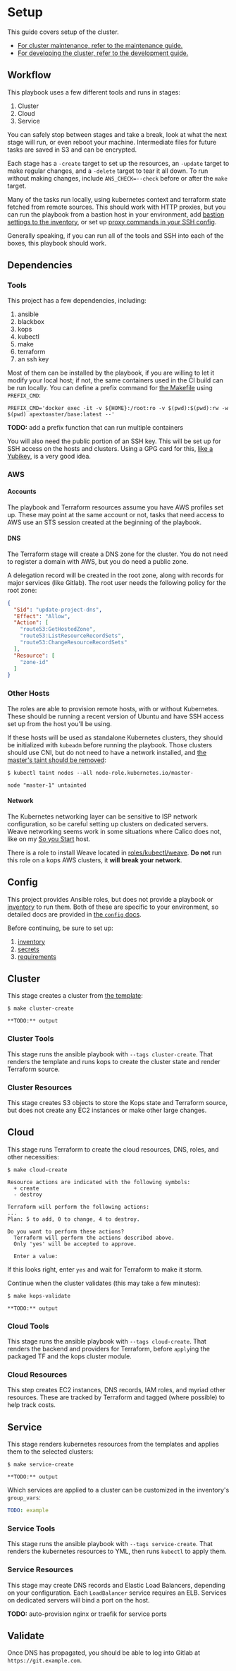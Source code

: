 # Setup

This guide covers setup of the cluster.

- [For cluster maintenance, refer to the maintenance guide.](maintenance.md)
- [For developing the cluster, refer to the development guide.](development.md)

## Workflow

This playbook uses a few different tools and runs in stages:

1. Cluster
1. Cloud
1. Service

You can safely stop between stages and take a break, look at what the next stage will run, or even reboot your machine.
Intermediate files for future tasks are saved in S3 and can be encrypted.

Each stage has a `-create` target to set up the resources, an `-update` target to make regular changes, and a `-delete`
target to tear it all down. To run without making changes, include `ANS_CHECK=--check` before or after the `make`
target.

Many of the tasks run locally, using kubernetes context and terraform state fetched from remote sources. This should
work with HTTP proxies, but you can run the playbook from a bastion host in your environment, add
[bastion settings to the inventory](https://docs.ansible.com/ansible/latest/faq.html#how-do-i-configure-a-jump-host-to-access-servers-that-i-have-no-direct-access-to), or set up [proxy commands in your SSH config](https://linux.die.net/man/5/ssh_config#ProxyCommand).

Generally speaking, if you can run all of the tools and SSH into each of the boxes, this playbook should work.

## Dependencies

### Tools

This project has a few dependencies, including:

1. ansible
1. blackbox
1. kops
1. kubectl
1. make
1. terraform
1. an ssh key

Most of them can be installed by the playbook, if you are willing to let it modify your local host; if not, the same
containers used in the CI build can be run locally. You can define a prefix command for [the Makefile](../Makefile)
using `PREFIX_CMD`:

```shell
PREFIX_CMD='docker exec -it -v ${HOME}:/root:ro -v $(pwd):$(pwd):rw -w $(pwd) apextoaster/base:latest --'
```

**TODO:** add a prefix function that can run multiple containers

You will also need the public portion of an SSH key. This will be set up for SSH access on the hosts and clusters.
Using a GPG card for this, [like a Yubikey](https://www.yubico.com/), is a very good idea.

### AWS

#### Accounts

The playbook and Terraform resources assume you have AWS profiles set up. These may point at the same account or not,
tasks that need access to AWS use an STS session created at the beginning of the playbook.

#### DNS

The Terraform stage will create a DNS zone for the cluster. You do not need to register a domain with AWS, but you do
need a public zone.

A delegation record will be created in the root zone, along with records for major services (like Gitlab). The root
user needs the following policy for the root zone:

```json
{
  "Sid": "update-project-dns",
  "Effect": "Allow",
  "Action": [
    "route53:GetHostedZone",
    "route53:ListResourceRecordSets",
    "route53:ChangeResourceRecordSets"
  ],
  "Resource": [
    "zone-id"
  ]
}
```

### Other Hosts

The roles are able to provision remote hosts, with or without Kubernetes. These should be running a recent version
of Ubuntu and have SSH access set up from the host you'll be using.

If these hosts will be used as standalone Kubernetes clusters, they should be initialized with `kubeadm` before running
the playbook. Those clusters should use CNI, but do not need to have a network installed, and [the master's taint
should be removed](https://kubernetes.io/docs/setup/independent/create-cluster-kubeadm/#master-isolation):

```shell
$ kubectl taint nodes --all node-role.kubernetes.io/master-

node "master-1" untainted
```

#### Network

The Kubernetes networking layer can be sensitive to ISP network configuration, so be careful setting up clusters on
dedicated servers. Weave networking seems work in some situations where Calico does not, like on my
[So you Start](https://www.soyoustart.com/us/) host.

There is a role to install Weave located in [roles/kubectl/weave](roles/kubectl/weave). **Do not** run this role on
a kops AWS clusters, it **will break your network**.

## Config

This project provides Ansible roles, but does not provide a playbook or [inventory](http://docs.ansible.com/ansible/latest/intro_inventory.html) to run them. Both of these are specific to your
environment, so detailed docs are provided in [the `config` docs](config.md).

Before continuing, be sure to set up:

1. [inventory](config.md#inventory)
1. [secrets](config.md#secrets)
1. [requirements](config.md#requirements)

## Cluster

This stage creates a cluster from [the template](roles/kops/templates/cluster.yml):

```shell
$ make cluster-create

**TODO:** output
```

### Cluster Tools

This stage runs the ansible playbook with `--tags cluster-create`. That renders the template and runs kops to create
the cluster state and render Terraform source.

### Cluster Resources

This stage creates S3 objects to store the Kops state and Terraform source, but does not create any EC2 instances
or make other large changes.

## Cloud

This stage runs Terraform to create the cloud resources, DNS, roles, and other necessities:

```shell
$ make cloud-create

Resource actions are indicated with the following symbols:
  + create
  - destroy

Terraform will perform the following actions:
...
Plan: 5 to add, 0 to change, 4 to destroy.

Do you want to perform these actions?
  Terraform will perform the actions described above.
  Only 'yes' will be accepted to approve.

  Enter a value:
```

If this looks right, enter `yes` and wait for Terraform to make it storm.

Continue when the cluster validates (this may take a few minutes):

```shell
$ make kops-validate

**TODO:** output
```

### Cloud Tools

This stage runs the ansible playbook with `--tags cloud-create`. That renders the backend and providers for Terraform,
before `apply`ing the packaged TF and the kops cluster module.

### Cloud Resources

This step creates EC2 instances, DNS records, IAM roles, and myriad other resources. These are tracked by Terraform
and tagged (where possible) to help track costs.

## Service

This stage renders kubernetes resources from the templates and applies them to the selected clusters:

```shell
$ make service-create

**TODO:** output
```

Which services are applied to a cluster can be customized in the inventory's `group_vars`:

```yaml
TODO: example
```

### Service Tools

This stage runs the ansible playbook with `--tags service-create`. That renders the kubernetes resources to YML, then
runs `kubectl` to apply them.

### Service Resources

This stage may create DNS records and Elastic Load Balancers, depending on your configuration. Each `LoadBalancer`
service requires an ELB. Services on dedicated servers will bind a port on the host.

**TODO:** auto-provision nginx or traefik for service ports

## Validate

Once DNS has propagated, you should be able to log into Gitlab at `https://git.example.com`.
